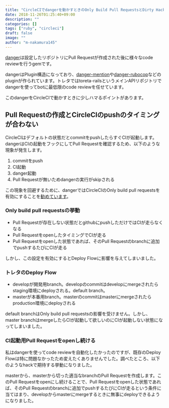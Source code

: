 ```yaml
---
title: "CircleCIでdangerを動かすときのOnly Build Pull RequestsとDirty Hack"
date: 2018-11-26T01:25:40+09:00
description: ""
categories: []
tags: ["ruby", "circleci"]
draft: false
image: ""
author: "m-nakamura145"
---
```


[danger](https://github.com/danger/danger)は設定したリポジトリにPull Requestが作成された後に様々なcode reviewを行うgemです。

<!--more-->

dangerはPlugin構造になっており、[danger-mention](https://github.com/danger/danger-mention)や[danger-rubocop](https://github.com/ashfurrow/danger-rubocop)などのpluginが作られています。トレタではtoreta-railsというメインAPIリポジトリでdangerを使ってbotに最低限のcode reviewを任せています。

このdangerをCircleCIで動かすときに少しハマるポイントがあります。

## Pull Requestの作成とCircleCIのpushのタイミングが合わない

CircleCIはデフォルトの状態だとcommitをpushしたらすぐCIが起動します。dangerはCIの起動をフックにしてPull Requestを確認するため、以下のような現象が発生します。

1. commitをpush
1. CI起動
1. danger起動
1. Pull Requestが無いためdangerの実行がskipされる

この現象を回避するために、dangerではCircleCIのOnly build pull requestsを有効にすることを[勧めています](https://github.com/danger/danger/blob/master/lib/danger/ci_source/circle.rb#L9)。

### Only build pull requestsの挙動

- Pull Requestが存在しない状態だとgithubにpushしただけではCIが走らなくなる
- Pull RequestをopenしたタイミングでCIが走る
- Pull Requestをopenした状態であれば、そのPull Requestのbranchに追加でpushするたびにCIが走る

しかし、この設定を有効にするとDeploy Flowに影響を与えてしまいました。

### トレタのDeploy Flow
    
- developが開発用branch。developのcommitはdevelopにmergeされたらstaging環境にdeployされる。default branch。
- masterが本番用branch。masterのcommitはmasterにmergeされたらproduction環境にdeployされる

default branchはOnly build pull requestsの影響を受けません。しかし、master branchはmergeしたらCIが起動して欲しいのにCIが起動しない状態になってしまいました。

### CI起動用Pull Requestをopenし続ける

私はdangerを使ってcode reviewを自動化したかったのですが、既存のDeploy Flowは特に問題なかったため変えたくありませんでした。調べたところ、以下のようなhackで期待する挙動になりました。

masterから、masterから切った適当なbranchのPull Requestを作成します。このPull Requestをopenにし続けることで、Pull Requestをopenした状態であれば、そのPull Requestのbranchに追加でpushするたびにCIが走るという条件に当てはまり、developからmasterにmergeするときに無事にdeployできるようになりました。
    



   
